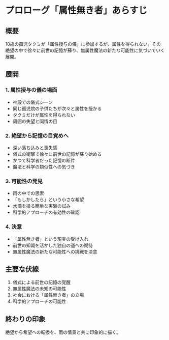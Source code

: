 # プロローグ「属性無き者」あらすじ

## 概要
10歳の孤児タクミが「属性授与の儀」に参加するが、属性を得られない。その絶望の中で徐々に前世の記憶が蘇り、無属性魔法の新たな可能性に気づいていく展開。

## 展開

### 1. 属性授与の儀の場面
- 神殿での儀式シーン
- 同じ孤児院の子供たちが次々と属性を授かる
- タクミだけが属性を得られない
- 周囲の失望と同情の目

### 2. 絶望から記憶の目覚めへ
- 深い落ち込みと喪失感
- 儀式の衝撃で徐々に前世の記憶が蘇り始める
- かつて科学者だった記憶の断片
- 魔法と科学の類似性への気づき

### 3. 可能性の発見
- 雨の中での思索
- 「もしかしたら」という小さな希望
- 水滴を操る簡単な実験の試み
- 科学的アプローチの有効性の確認

### 4. 決意
- 「属性無き者」という現実の受け入れ
- 前世の知識を活かした独自の道への期待
- 無属性魔法の新たな可能性への挑戦を決意

## 主要な伏線
1. 儀式による前世の記憶の覚醒
2. 無属性魔法の未知の可能性
3. 社会における「属性無き者」の立場
4. 科学的アプローチの可能性

## 終わりの印象
絶望から希望への転換を、雨の情景と共に印象的に描く。